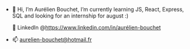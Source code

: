 - 👋 Hi, I’m Aurélien Bouchet, I’m currently learning JS, React, Express, SQL and looking for an internship for august :)


  📌 LinkedIn @https://www.linkedin.com/in/aurélien-bouchet
- 📫 aurelien-bouchet@hotmail.fr

